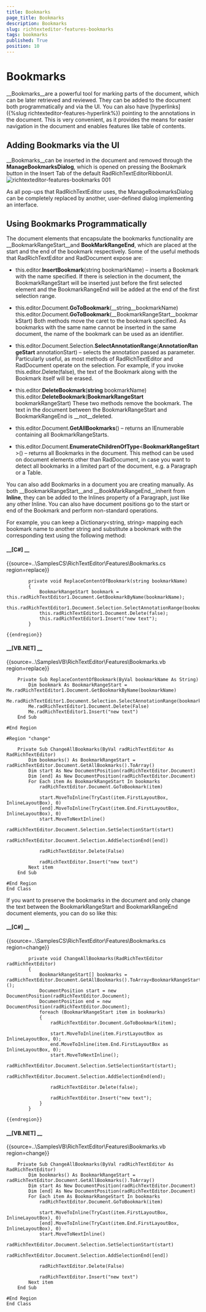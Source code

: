 ```yaml
---
title: Bookmarks
page_title: Bookmarks
description: Bookmarks
slug: richtexteditor-features-bookmarks
tags: bookmarks
published: True
position: 10
---
```


# Bookmarks



__Bookmarks__are a powerful tool for marking parts of the document, which can be later retrieved and reviewed. They can be added to the document both
        programmatically and via the UI.
        You can also have [hyperlinks]({%slug richtexteditor-features-hyperlink%}) pointing to the annotations in the document. This is very convenient, as it
        provides the means for easier navigation in the document and enables features like table of contents.
      

## Adding Bookmarks via the UI

__Bookmarks__can be inserted in the document and removed through the __ManageBookmarksDialog__, which is opened on pressing
          the Bookmark button in the Insert Tab of the default RadRichTextEditorRibbonUI.
        ![richtexteditor-features-bookmarks 001](images/richtexteditor-features-bookmarks001.png)

As all pop-ups that RadRichTextEditor uses, the ManageBookmarksDialog can be completely replaced by another, user-defined dialog implementing an interface.



## Using Bookmarks Programmatically

The document elements that encapsulate the bookmarks functionality are __BookmarkRangeStart__and __BookMarkRangeEnd__,
          which are placed at the start and the end of the bookmark respectively. Some of the useful methods that RadRichTextEditor and RadDocument expose are:
        

* this.editor.__InsertBookmark__(string bookmarkName) – inserts a Bookmark with the name specified. If there is selection in the document, the
              BookmarkRangeStart will be inserted just before the first selected element and the BookmarkRangeEnd will be added at the end of the first selection range.
            

* this.editor.Document.__GoToBookmark__(__string__bookmarkName)
              this.editor.Document.__GoToBookmark__(__BookmarkRangeStart__bookmarkStart)
              Both methods move the caret to the bookmark specified. As bookmarks with the same name cannot be inserted in the same document, the name of the bookmark can be used
              as an identifier.
            

* this.editor.Document.Selection.__SelectAnnotationRange__(__AnnotationRangeStart__ annotationStart) – selects the annotation
              passed as parameter. Particularly useful, as most methods of RadRichTextEditor and RadDocument operate on the selection. For example, if you invoke
              this.editor.Delete(false), the text of the Bookmark along with the Bookmark itself will be erased.
            

* this.editor.__DeleteBookmark__(__string__ bookmarkName)
              this.editor.__DeleteBookmark__(__BookmarkRangeStart__ bookmarkRangeStart)
              These two methods remove the bookmark. The text in the document between the BookmarkRangeStart and BookmarkRangeEnd is __not__deleted.
            

* this.editor.Document.__GetAllBookmarks__() – returns an IEnumerable<BookmarkRangeStart> containing all BookmarkRangeStarts.
            

* this.editor.Document.__EnumerateChildrenOfType__<__BookmarkRangeStart__>() – returns all Bookmarks in the document.
              This method can be used on document elements other than RadDocument, in case you want to detect all bookmarks in a limited part of the document, e.g. a Paragraph or
              a Table.
            

You can also add Bookmarks in a document you are creating manually. As both __BookmarkRangeStart__and __BookMarkRangeEnd__inherit
          from __Inline__, they can be added to the Inlines property of a Paragraph, just like any other Inline. You can also have document positions go to the
          start or end of the Bookmark and perform non-standard operations.
        

For example, you can keep a Dictionary<string, string> mapping each bookmark name to another string and substitute a bookmark with the corresponding text using
          the following method:
        

#### __[C#] __

{{source=..\SamplesCS\RichTextEditor\Features\Bookmarks.cs region=replace}}
	        
	        private void ReplaceContentOfBookmark(string bookmarkName)
	        {
	            BookmarkRangeStart bookmark = this.radRichTextEditor1.Document.GetBookmarkByName(bookmarkName);
	            this.radRichTextEditor1.Document.Selection.SelectAnnotationRange(bookmark);
	            this.radRichTextEditor1.Document.Delete(false);
	            this.radRichTextEditor1.Insert("new text");
	        }
	        
	{{endregion}}



#### __[VB.NET] __

{{source=..\SamplesVB\RichTextEditor\Features\Bookmarks.vb region=replace}}
	
	    Private Sub ReplaceContentOfBookmark(ByVal bookmarkName As String)
	        Dim bookmark As BookmarkRangeStart = Me.radRichTextEditor1.Document.GetBookmarkByName(bookmarkName)
	        Me.radRichTextEditor1.Document.Selection.SelectAnnotationRange(bookmark)
	        Me.radRichTextEditor1.Document.Delete(False)
	        Me.radRichTextEditor1.Insert("new text")
	    End Sub
	
	#End Region
	
	#Region "change"
	
	    Private Sub ChangeAllBookmarks(ByVal radRichTextEditor As RadRichTextEditor)
	        Dim bookmarks() As BookmarkRangeStart = radRichTextEditor.Document.GetAllBookmarks().ToArray()
	        Dim start As New DocumentPosition(radRichTextEditor.Document)
	        Dim [end] As New DocumentPosition(radRichTextEditor.Document)
	        For Each item As BookmarkRangeStart In bookmarks
	            radRichTextEditor.Document.GoToBookmark(item)
	
	            start.MoveToInline(TryCast(item.FirstLayoutBox, InlineLayoutBox), 0)
	            [end].MoveToInline(TryCast(item.End.FirstLayoutBox, InlineLayoutBox), 0)
	            start.MoveToNextInline()
	            radRichTextEditor.Document.Selection.SetSelectionStart(start)
	            radRichTextEditor.Document.Selection.AddSelectionEnd([end])
	
	            radRichTextEditor.Delete(False)
	
	            radRichTextEditor.Insert("new text")
	        Next item
	    End Sub
	
	#End Region
	End Class



If you want to preserve the bookmarks in the document and only change the text between the BookmarkRangeStart and BookmarkRangeEnd document elements, you can do so
          like this:
        

#### __[C#] __

{{source=..\SamplesCS\RichTextEditor\Features\Bookmarks.cs region=change}}
	        
	        private void ChangeAllBookmarks(RadRichTextEditor radRichTextEditor)
	        {
	            BookmarkRangeStart[] bookmarks = radRichTextEditor.Document.GetAllBookmarks().ToArray<BookmarkRangeStart>();
	            DocumentPosition start = new DocumentPosition(radRichTextEditor.Document);
	            DocumentPosition end = new DocumentPosition(radRichTextEditor.Document);
	            foreach (BookmarkRangeStart item in bookmarks)
	            {
	                radRichTextEditor.Document.GoToBookmark(item);
	                
	                start.MoveToInline(item.FirstLayoutBox as InlineLayoutBox, 0);
	                end.MoveToInline(item.End.FirstLayoutBox as InlineLayoutBox, 0);
	                start.MoveToNextInline();
	                radRichTextEditor.Document.Selection.SetSelectionStart(start);
	                radRichTextEditor.Document.Selection.AddSelectionEnd(end);
	                
	                radRichTextEditor.Delete(false);
	                
	                radRichTextEditor.Insert("new text");
	            }
	        }
	
	{{endregion}}



#### __[VB.NET] __

{{source=..\SamplesVB\RichTextEditor\Features\Bookmarks.vb region=change}}
	
	    Private Sub ChangeAllBookmarks(ByVal radRichTextEditor As RadRichTextEditor)
	        Dim bookmarks() As BookmarkRangeStart = radRichTextEditor.Document.GetAllBookmarks().ToArray()
	        Dim start As New DocumentPosition(radRichTextEditor.Document)
	        Dim [end] As New DocumentPosition(radRichTextEditor.Document)
	        For Each item As BookmarkRangeStart In bookmarks
	            radRichTextEditor.Document.GoToBookmark(item)
	
	            start.MoveToInline(TryCast(item.FirstLayoutBox, InlineLayoutBox), 0)
	            [end].MoveToInline(TryCast(item.End.FirstLayoutBox, InlineLayoutBox), 0)
	            start.MoveToNextInline()
	            radRichTextEditor.Document.Selection.SetSelectionStart(start)
	            radRichTextEditor.Document.Selection.AddSelectionEnd([end])
	
	            radRichTextEditor.Delete(False)
	
	            radRichTextEditor.Insert("new text")
	        Next item
	    End Sub
	
	#End Region
	End Class





